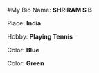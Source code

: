 #My Bio
Name: **SHRIRAM S B**

Place: **India**

Hobby: **Playing Tennis**

Color: **Blue**

Color: **Green**
